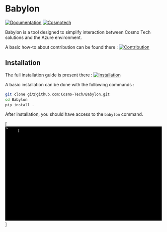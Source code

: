 # Babylon

[![Documentation](https://img.shields.io/badge/Documentation-%23121011.svg?style=for-the-badge&logo=github&logoColor=white)](https://cosmo-tech.github.io/Babylon/)
[![Cosmotech](https://img.shields.io/badge/Cosmotech-ffb039?style=for-the-badge&logoColor=black)](https://cosmotech.com/)

Babylon is a tool designed to simplify interaction between Cosmo Tech solutions and the Azure environment.

A basic how-to about contribution can be found there : [![Contribution](https://img.shields.io/badge/Contribution-%23121011.svg?style=for-the-badge&logoColor=black)](https://cosmo-tech.github.io/Babylon/contribute/)

## Installation

The full installation guide is present there : [![Installation](https://img.shields.io/badge/Installation-%23121011.svg?style=for-the-badge&logoColor=black)](https://cosmo-tech.github.io/Babylon/installation/)

A basic installation can be done with the following commands :

```bash
git clone git@github.com:Cosmo-Tech/Babylon.git
cd Babylon
pip install .
```

After installation, you should have access to the `babylon` command.

[![Babylon Example](docs/img/example_babylon.gif)]